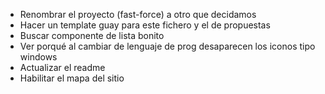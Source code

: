 - Renombrar el proyecto (fast-force) a otro que decidamos
- Hacer un template guay para este fichero y el de propuestas
- Buscar componente de lista bonito
- Ver porqué al cambiar de lenguaje de prog desaparecen los iconos tipo windows
- Actualizar el readme
- Habilitar el mapa del sitio
